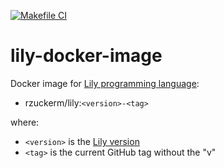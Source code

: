 [![Makefile CI](https://github.com/rzuckerm/lily-docker-image/actions/workflows/makefile.yml/badge.svg)](https://github.com/rzuckerm/lily-docker-image/actions/workflows/makefile.yml)

# lily-docker-image

Docker image for [Lily programming language]():

- rzuckerm/lily:`<version>-<tag>`

where:

- `<version>` is the [Lily version](LILY_VERSION)
- `<tag>` is the current GitHub tag without the "v"
